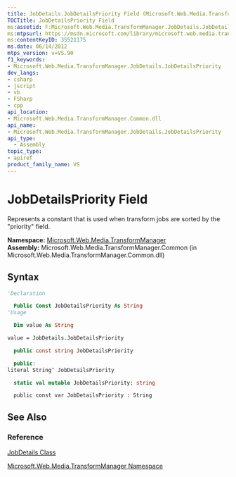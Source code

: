 ```yaml
---
title: JobDetails.JobDetailsPriority Field (Microsoft.Web.Media.TransformManager)
TOCTitle: JobDetailsPriority Field
ms:assetid: F:Microsoft.Web.Media.TransformManager.JobDetails.JobDetailsPriority
ms:mtpsurl: https://msdn.microsoft.com/library/microsoft.web.media.transformmanager.jobdetails.jobdetailspriority(v=VS.90)
ms:contentKeyID: 35521175
ms.date: 06/14/2012
mtps_version: v=VS.90
f1_keywords:
- Microsoft.Web.Media.TransformManager.JobDetails.JobDetailsPriority
dev_langs:
- csharp
- jscript
- vb
- FSharp
- cpp
api_location:
- Microsoft.Web.Media.TransformManager.Common.dll
api_name:
- Microsoft.Web.Media.TransformManager.JobDetails.JobDetailsPriority
api_type:
  - Assembly
topic_type:
- apiref
product_family_name: VS
---
```


# JobDetailsPriority Field

Represents a constant that is used when transform jobs are sorted by the "priority" field.

**Namespace:**  [Microsoft.Web.Media.TransformManager](microsoft-web-media-transformmanager-namespace.md)  
**Assembly:**  Microsoft.Web.Media.TransformManager.Common (in Microsoft.Web.Media.TransformManager.Common.dll)

## Syntax

```vb
'Declaration

  Public Const JobDetailsPriority As String
'Usage

  Dim value As String

value = JobDetails.JobDetailsPriority
```

```csharp
  public const string JobDetailsPriority
```

```cpp
  public:
literal String^ JobDetailsPriority
```

``` fsharp
  static val mutable JobDetailsPriority: string
```

```jscript
  public const var JobDetailsPriority : String
```

## See Also

### Reference

[JobDetails Class](jobdetails-class-microsoft-web-media-transformmanager.md)

[Microsoft.Web.Media.TransformManager Namespace](microsoft-web-media-transformmanager-namespace.md)
